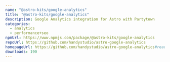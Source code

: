 ```yaml
---
name: "@astro-kits/google-analytics"
title: "@astro-kits/google-analytics"
description: Google Analytics integration for Astro with Partytown
categories:
  - analytics
  - performance+seo
npmUrl: https://www.npmjs.com/package/@astro-kits/google-analytics
repoUrl: https://github.com/handystudio/astro-google-analytics
homepageUrl: https://github.com/handystudio/astro-google-analytics#readme
downloads: 190
---
```

